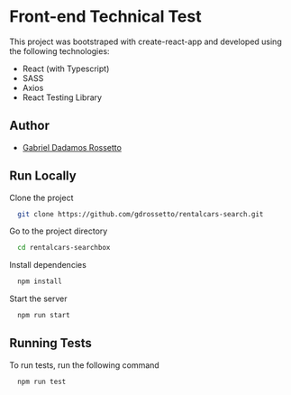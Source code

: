 # Front-end Technical Test

This project was bootstraped with create-react-app and developed using the following technologies:

- React (with Typescript)
- SASS
- Axios
- React Testing Library

## Author

- [Gabriel Dadamos Rossetto](https://www.linkedin.com/in/gabrielrossetto/)

## Run Locally

Clone the project

```bash
  git clone https://github.com/gdrossetto/rentalcars-search.git
```

Go to the project directory

```bash
  cd rentalcars-searchbox
```

Install dependencies

```bash
  npm install
```

Start the server

```bash
  npm run start
```

## Running Tests

To run tests, run the following command

```bash
  npm run test
```
